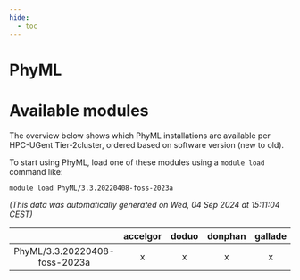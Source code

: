 ```yaml
---
hide:
  - toc
---
```


PhyML
=====

# Available modules


The overview below shows which PhyML installations are available per HPC-UGent Tier-2cluster, ordered based on software version (new to old).

To start using PhyML, load one of these modules using a `module load` command like:

```shell
module load PhyML/3.3.20220408-foss-2023a
```

*(This data was automatically generated on Wed, 04 Sep 2024 at 15:11:04 CEST)*  

| |accelgor|doduo|donphan|gallade|joltik|shinx|skitty|
| :---: | :---: | :---: | :---: | :---: | :---: | :---: | :---: |
|PhyML/3.3.20220408-foss-2023a|x|x|x|x|x|-|x|
